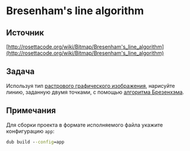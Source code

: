 ﻿# Bresenham's line algorithm

## Источник

[http://rosettacode.org/wiki/Bitmap/Bresenham's_line_algorithm](http://rosettacode.org/wiki/Bitmap/Bresenham's_line_algorithm)

## Задача
Используя тип [растрового графического изображения](../bitmap/readme.md), нарисуйте линию, заданную двумя точками, с помощью [алгоритма Брезенхэма](https://ru.wikipedia.org/wiki/Алгоритм_Брезенхэма).

## Примечания

Для сборки проекта в формате исполняемого файла укажите конфигурацию `app`:

```cmd
dub build --config=app
```